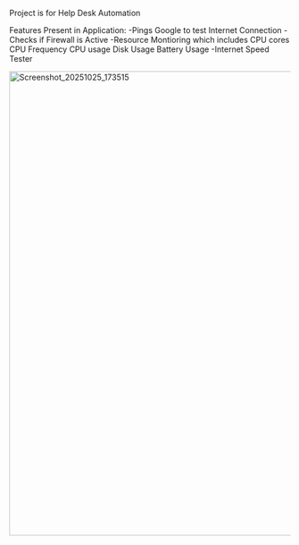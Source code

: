 Project is for Help Desk Automation

Features Present in Application:
  -Pings Google to test Internet Connection 
  -Checks if Firewall is Active 
  -Resource Montioring which includes 
  CPU cores
  CPU Frequency
  CPU usage
  Disk Usage
  Battery Usage
  -Internet Speed Tester 

  <img width="1200" height="830" alt="Screenshot_20251025_173515" src="https://github.com/user-attachments/assets/c2bfe2c2-19ac-4dcb-a4bf-120a12adc6a5" />
